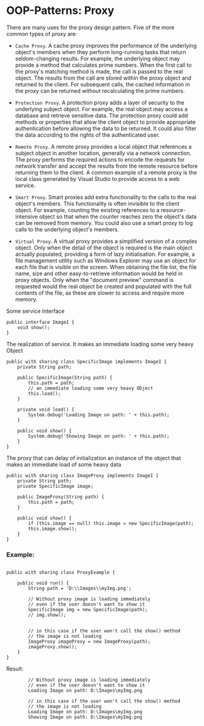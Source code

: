 # OOP-Patterns: Proxy
There are many uses for the proxy design pattern. Five of the more common types of proxy are:
 
 + `Cache Proxy`. A cache proxy improves the performance of the underlying object's members when they perform long-running tasks that return seldom-changing results. For example, the underlying object may provide a method that calculates prime numbers. When the first call to the proxy's matching method is made, the call is passed to the real object. The results from the call are stored within the proxy object and returned to the client. For subsequent calls, the cached information in the proxy can be returned without recalculating the prime numbers.

 + `Protection Proxy`. A protection proxy adds a layer of security to the underlying subject object. For example, the real object may access a database and retrieve sensitive data. The protection proxy could add methods or properties that allow the client object to provide appropriate authentication before allowing the data to be returned. It could also filter the data according to the rights of the authenticated user.
   
 + `Remote Proxy`. A remote proxy provides a local object that references a subject object in another location, generally via a network connection. The proxy performs the required actions to encode the requests for network transfer and accept the results from the remote resource before returning them to the client. A common example of a remote proxy is the local class generated by Visual Studio to provide access to a web service.
 
 + `Smart Proxy`. Smart proxies add extra functionality to the calls to the real object's members. This functionality is often invisible to the client object. For example, counting the existing references to a resource-intensive object so that when the counter reaches zero the object's data can be removed from memory. You could also use a smart proxy to log calls to the underlying object's members.

 + `Virtual Proxy`. A virtual proxy provides a simplified version of a complex object. Only when the detail of the object is required is the main object actually populated, providing a form of lazy initialisation. For example, a file management utility such as Windows Explorer may use an object for each file that is visible on the screen. When obtaining the file list, the file name, size and other easy-to-retrieve information would be held in proxy objects. Only when the "document preview" command is requested would the real object be created and populated with the full contents of the file, as these are slower to access and require more memory.


Some service Interface

```apex
public interface ImageI {
    void show();
}
```

The realization of service. It makes an immediate loading some very heavy Object

```apex
public with sharing class SpecificImage implements ImageI {
    private String path;

    public SpecificImage(String path) {
        this.path = path;
        // an immediate loading some very heavy Object
        this.load();
    }

    private void load() {
        System.debug('Loading Image on path: ' + this.path);
    }

    public void show() {
        System.debug('Showing Image on path: ' + this.path);
    }
}
```

The proxy that can delay of initialization an instance of the object that makes an immediate load of some heavy data

```apex
public with sharing class ImageProxy implements ImageI {
    private String path;
    private SpecificImage image;

    public ImageProxy(String path) {
        this.path = path;
    }

    public void show() {
        if (this.image == null) this.image = new SpecificImage(path);
        this.image.show();
    }
}
```

### Example:

```apex

public with sharing class ProxyExample {

    public void run() {
        String path = 'D:\\Images\\myImg.png';

        // Without proxy image is loading immediately
        // even if the user doesn't want to show it
        SpecificImage img = new SpecificImage(path);
        // img.show();


        // in this case if the user won't call the show() method
        // the image is not loading
        ImageProxy imageProxy = new ImageProxy(path);
        imageProxy.show();
    }
}
```

Result:

```text
        // Without proxy image is loading immediately
        // even if the user doesn't want to show it
        Loading Image on path: D:\Images\myImg.png
        
        // in this case if the user won't call the show() method
        // the image is not loading
        Loading Image on path: D:\Images\myImg.png
        Showing Image on path: D:\Images\myImg.png
```
